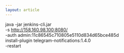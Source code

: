 ```yaml
---
layout: article
---
```



java -jar jenkins-cli.jar \
-s http://158.160.98.100:8080/ \
-auth admin:11c86545c710805e5110d834d65bce485d \
install-plugin  telegram-notifications:1.4.0 \
-restart
